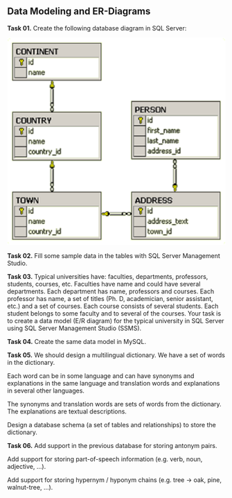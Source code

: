 ## Data Modeling and ER-Diagrams

**Task 01.** Create the following database diagram in SQL Server:

![img](https://raw.githubusercontent.com/Termininja/TelerikAcademy/master/DB/01.%20Data-Modeling-and-ER-Diagrams/Diagram.png)

**Task 02.** Fill some sample data in the tables with SQL Server Management Studio.

**Task 03.** Typical universities have: faculties, departments, professors, students, courses, etc. Faculties have name and could have several departments. Each department has name, professors and courses. Each professor has name, a set of titles (Ph. D, academician, senior assistant, etc.) and a set of courses. Each course consists of several students. Each student belongs to some faculty and to several of the courses. Your task is to create a data model (E/R diagram) for the typical university in SQL Server using SQL Server Management Studio (SSMS).

**Task 04.** Create the same data model in MySQL.

**Task 05.** We should design a multilingual dictionary. We have a set of words in the dictionary.

Each word can be in some language and can have synonyms and explanations in the same language and translation words and explanations in several other languages.

The synonyms and translation words are sets of words from the dictionary. The explanations are textual descriptions.

Design a database schema (a set of tables and relationships) to store the dictionary.

**Task 06.** Add support in the previous database for storing antonym pairs.

Add support for storing part-of-speech information (e.g. verb, noun, adjective, …).

Add support for storing hypernym / hyponym chains (e.g. tree → oak, pine, walnut-tree, …).